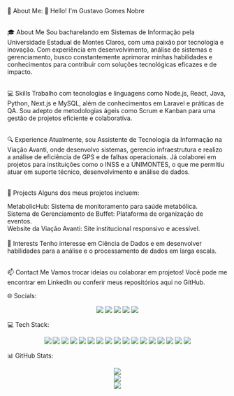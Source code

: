 💫 About Me:
👋 Hello! I'm Gustavo Gomes Nobre<br><br>

🎓 About Me
Sou bacharelando em Sistemas de Informação pela Universidade Estadual de Montes Claros, com uma paixão por tecnologia e inovação. Com experiência em desenvolvimento, análise de sistemas e gerenciamento, busco constantemente aprimorar minhas habilidades e conhecimentos para contribuir com soluções tecnológicas eficazes e de impacto.<br><br>

💻 Skills
Trabalho com tecnologias e linguagens como Node.js, React, Java, Python, Next.js e MySQL, além de conhecimentos em Laravel e práticas de QA. Sou adepto de metodologias ágeis como Scrum e Kanban para uma gestão de projetos eficiente e colaborativa.<br><br>

🔍 Experience
Atualmente, sou Assistente de Tecnologia da Informação na Viação Avanti, onde desenvolvo sistemas, gerencio infraestrutura e realizo a análise de eficiência de GPS e de falhas operacionais. Já colaborei em projetos para instituições como o INSS e a UNIMONTES, o que me permitiu atuar em suporte técnico, desenvolvimento e análise de dados.<br><br>

🚀 Projects
Alguns dos meus projetos incluem:<br>

MetabolicHub: Sistema de monitoramento para saúde metabólica.<br>
Sistema de Gerenciamento de Buffet: Plataforma de organização de eventos.<br>
Website da Viação Avanti: Site institucional responsivo e acessível.<br><br>
🌱 Interests
Tenho interesse em Ciência de Dados e em desenvolver habilidades para a análise e o processamento de dados em larga escala.<br><br>

📫 Contact Me
Vamos trocar ideias ou colaborar em projetos! Você pode me encontrar em LinkedIn ou conferir meus repositórios aqui no GitHub.

🌐 Socials:
<p align="center"> <a href="https://facebook.com/https://www.facebook.com/gustavognobre"><img src="https://img.shields.io/badge/Facebook-%231877F2.svg?logo=Facebook&logoColor=white" /></a> <a href="https://instagram.com/https://www.instagram.com/gustavognobre/"><img src="https://img.shields.io/badge/Instagram-%23E4405F.svg?logo=Instagram&logoColor=white" /></a> <a href="https://linkedin.com/in/https://www.linkedin.com/in/gustavogomesnobre/"><img src="https://img.shields.io/badge/LinkedIn-%230077B5.svg?logo=linkedin&logoColor=white" /></a> <a href="https://pinterest.com/https://br.pinterest.com/gustavognobre/"><img src="https://img.shields.io/badge/Pinterest-%23E60023.svg?logo=Pinterest&logoColor=white" /></a> <a href="https://youtube.com/@https://www.youtube.com/@gustavognobre"><img src="https://img.shields.io/badge/YouTube-%23FF0000.svg?logo=YouTube&logoColor=white" /></a> </p>
💻 Tech Stack:
<p align="center"> <img src="https://img.shields.io/badge/Next-black?style=for-the-badge&logo=next.js&logoColor=white" /> <img src="https://img.shields.io/badge/python-3670A0?style=for-the-badge&logo=python&logoColor=ffdd54" /> <img src="https://img.shields.io/badge/mysql-4479A1.svg?style=for-the-badge&logo=mysql&logoColor=white" /> <img src="https://img.shields.io/badge/php-%23777BB4.svg?style=for-the-badge&logo=php&logoColor=white" /> <img src="https://img.shields.io/badge/c-%2300599C.svg?style=for-the-badge&logo=c&logoColor=white" /> <img src="https://img.shields.io/badge/javascript-%23323330.svg?style=for-the-badge&logo=javascript&logoColor=%23F7DF1E" /> <img src="https://img.shields.io/badge/html5-%23E34F26.svg?style=for-the-badge&logo=html5&logoColor=white" /> <img src="https://img.shields.io/badge/MongoDB-%234ea94b.svg?style=for-the-badge&logo=mongodb&logoColor=white" /> <img src="https://img.shields.io/badge/MariaDB-003545?style=for-the-badge&logo=mariadb&logoColor=white" /> <img src="https://img.shields.io/badge/Canva-%2300C4CC.svg?style=for-the-badge&logo=Canva&logoColor=white" /> <img src="https://img.shields.io/badge/figma-%23F24E1E.svg?style=for-the-badge&logo=figma&logoColor=white" /> <img src="https://img.shields.io/badge/Matplotlib-%23ffffff.svg?style=for-the-badge&logo=Matplotlib&logoColor=black" /> <img src="https://img.shields.io/badge/pandas-%23150458.svg?style=for-the-badge&logo=pandas&logoColor=white" /> <img src="https://img.shields.io/badge/SciPy-%230C55A5.svg?style=for-the-badge&logo=scipy&logoColor=%white" /> <img src="https://img.shields.io/badge/numpy-%23013243.svg?style=for-the-badge&logo=numpy&logoColor=white" /> <img src="https://img.shields.io/badge/git-%23F05033.svg?style=for-the-badge&logo=git&logoColor=white" /> <img src="https://img.shields.io/badge/github-%23121011.svg?style=for-the-badge&logo=github&logoColor=white" /> </p>
📊 GitHub Stats:
<p align="center"> <img src="https://github-readme-stats.vercel.app/api?username=gustavognobre&theme=dracula&hide_border=true&include_all_commits=true&count_private=true" /><br/> <img src="https://github-readme-streak-stats.herokuapp.com/?user=gustavognobre&theme=dracula&hide_border=true" /><br/> <img src="https://github-readme-stats.vercel.app/api/top-langs/?username=gustavognobre&theme=dracula&hide_border=true&include_all_commits=true&count_private=true&layout=compact" /> </p>
